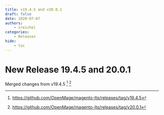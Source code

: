 ```yaml
---
title: v19.4.5 and v20.0.1
draft: false
date: 2020-07-07
authors:
    - sreichel
categories:
    - Releases
hide:
    - toc
---
```


# New Release 19.4.5 and 20.0.1

Merged changes from v19.4.5 [^1] [^2]

<!-- more -->

[^1]: https://github.com/OpenMage/magento-lts/releases/tag/v19.4.5
[^2]: https://github.com/OpenMage/magento-lts/releases/tag/v20.0.1
